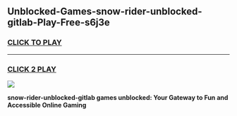 
## Unblocked-Games-snow-rider-unblocked-gitlab-Play-Free-s6j3e
<h3>
<a href="https://premium76.site?title=snow-rider-unblocked-gitlab&ref=19M">CLICK TO PLAY</a></h3>
<hr>

<h3>
<a href="https://premium76.site?title=snow-rider-unblocked-gitlab&ref=19M">CLICK 2 PLAY</a>
  
</h3>

<a href="https://premium76.site?title=snow-rider-unblocked-gitlab&ref=19M"><img src="https://clearcache.store/games.png"></a>


**snow-rider-unblocked-gitlab games unblocked: Your Gateway to Fun and Accessible Online Gaming**
